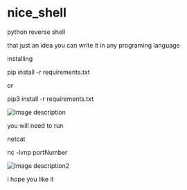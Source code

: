 # nice_shell
python reverse shell 

that just an idea you can write it in any programing language


installing 

pip install -r requirements.txt

or 

pip3 install -r requirements.txt



![Image description](https://github.com/shiky8/nice_shell/blob/master/nice_shell_s.PNG)



you will need to run 

netcat

nc -lvnp portNumber


![Image description2](https://github.com/shiky8/nice_shell/blob/master/nice.PNG)


i hope you like it 
